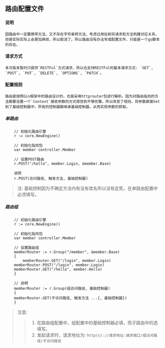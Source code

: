 ## 路由配置文件

#### 说明
    因路由中一定要携带方法，又不存在字符串转方法，考虑过用反射将请求和方法构建对应关系，但是实际实际上会更加麻烦，所以取消了。所以路由没有办法写成配置文件，只能是一个go脚本的存在。

#### 请求方式
    本次版本暂时只提供`RESTFul`方式请求，所以也支持RESTFul的基本请求方式: `GET`, `POST`, `PUT`, `DELETE`, `OPTIONS`, `PATCH`。

#### 配置规则
    路由是按照Gin框架中的路由设计的，也是采用httprouter包进行解析。因为对路由指向的方法都要设置一个`Context`接收参数的方式感觉到不够优雅，所以改变了规则，将参数直接Set到了基础控制器中，所有的控制器都继承基础控制器，从而实现参数的获取。

##### 单路由
```
    // 初始化路由引擎
    r := core.NewEngine()

    // 初始化指向包
    var member controller.Member

    // 设置POST路由
    r.POST("/hello", member.Login, &member.Base)

    说明
    r.POST(访问路径, 触发方法, 基础控制器)
```
> 注: 基础控制因为不确定方法内有没有改名所以没有定死，在单路由配置中必须填写。

##### 路由组
```
    // 初始化路由引擎
    r := core.NewEngine()

    // 初始化指向包
    var member controller.Member

    // 设置路由组
    memberRouter := r.Group("/member", &member.Base)
    {
    	memberRouter.GET("/login", member.Login)
	memberRouter.POST("/login", member.Login)
	memberRouter.GET("/hello", member.Hello)
    }

    // 说明
    memberRouter := r.Group(组访问路径, 基础控制器)
    {
	memberRouter.GET(子访问路径, 触发方法 ...{, 基础控制器})
    }
```
> 注意:
> > 1. 在路由组配置中，组配置中的基础控制器必填，而子路由中的选填写。
> > 2. 发起请求时，请求地址为: `http(s)://请求地址:请求端口/组访问路径/子访问路径`
